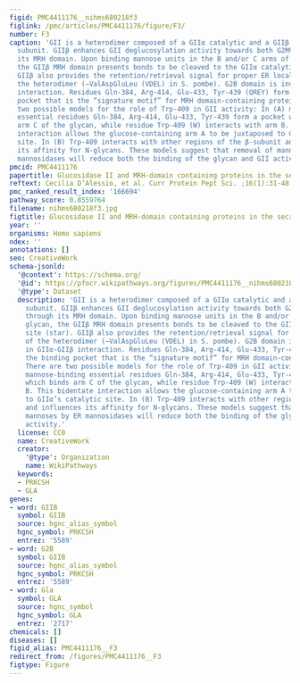 ```yaml
---
figid: PMC4411176__nihms680218f3
figlink: /pmc/articles/PMC4411176/figure/F3/
number: F3
caption: 'GII is a heterodimer composed of a GIIα catalytic and a GIIβ regulatory
  subunit. GIIβ enhances GII deglucosylation activity towards both G2M9 and G1M9 through
  its MRH domain. Upon binding mannose units in the B and/or C arms of the glycan,
  the GIIβ MRH domain presents bonds to be cleaved to the GIIα catalytic site (star).
  GIIβ also provides the retention/retrieval signal for proper ER localization of
  the heterodimer (−ValAspGluLeu (VDEL) in S. pombe). G2B domain is involved in GIIα-GIIβ
  interaction. Residues Gln-384, Arg-414, Glu-433, Tyr-439 (QREY) form the binding
  pocket that is the “signature motif” for MRH domain-containing proteins. There are
  two possible models for the role of Trp-409 in GII activity: In (A) mannose-binding
  essential residues Gln-384, Arg-414, Glu-433, Tyr-439 form a pocket which binds
  arm C of the glycan, while residue Trp-409 (W) interacts with arm B. This bidentate
  interaction allows the glucose-containing arm A to be juxtaposed to GIIα’s catalytic
  site. In (B) Trp-409 interacts with other regions of the β-subunit and influences
  its affinity for N-glycans. These models suggest that removal of mannoses by ER
  mannosidases will reduce both the binding of the glycan and GII activity.'
pmcid: PMC4411176
papertitle: Glucosidase II and MRH-domain containing proteins in the secretory pathway.
reftext: Cecilia D’Alessio, et al. Curr Protein Pept Sci. ;16(1):31-48.
pmc_ranked_result_index: '166694'
pathway_score: 0.8559764
filename: nihms680218f3.jpg
figtitle: Glucosidase II and MRH-domain containing proteins in the secretory pathway
year: ''
organisms: Homo sapiens
ndex: ''
annotations: []
seo: CreativeWork
schema-jsonld:
  '@context': https://schema.org/
  '@id': https://pfocr.wikipathways.org/figures/PMC4411176__nihms680218f3.html
  '@type': Dataset
  description: 'GII is a heterodimer composed of a GIIα catalytic and a GIIβ regulatory
    subunit. GIIβ enhances GII deglucosylation activity towards both G2M9 and G1M9
    through its MRH domain. Upon binding mannose units in the B and/or C arms of the
    glycan, the GIIβ MRH domain presents bonds to be cleaved to the GIIα catalytic
    site (star). GIIβ also provides the retention/retrieval signal for proper ER localization
    of the heterodimer (−ValAspGluLeu (VDEL) in S. pombe). G2B domain is involved
    in GIIα-GIIβ interaction. Residues Gln-384, Arg-414, Glu-433, Tyr-439 (QREY) form
    the binding pocket that is the “signature motif” for MRH domain-containing proteins.
    There are two possible models for the role of Trp-409 in GII activity: In (A)
    mannose-binding essential residues Gln-384, Arg-414, Glu-433, Tyr-439 form a pocket
    which binds arm C of the glycan, while residue Trp-409 (W) interacts with arm
    B. This bidentate interaction allows the glucose-containing arm A to be juxtaposed
    to GIIα’s catalytic site. In (B) Trp-409 interacts with other regions of the β-subunit
    and influences its affinity for N-glycans. These models suggest that removal of
    mannoses by ER mannosidases will reduce both the binding of the glycan and GII
    activity.'
  license: CC0
  name: CreativeWork
  creator:
    '@type': Organization
    name: WikiPathways
  keywords:
  - PRKCSH
  - GLA
genes:
- word: GIIB
  symbol: GIIB
  source: hgnc_alias_symbol
  hgnc_symbol: PRKCSH
  entrez: '5589'
- word: G2B
  symbol: GIIB
  source: hgnc_alias_symbol
  hgnc_symbol: PRKCSH
  entrez: '5589'
- word: Gla
  symbol: GLA
  source: hgnc_symbol
  hgnc_symbol: GLA
  entrez: '2717'
chemicals: []
diseases: []
figid_alias: PMC4411176__F3
redirect_from: /figures/PMC4411176__F3
figtype: Figure
---
```

